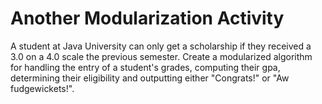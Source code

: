 # Another Modularization Activity

A student at Java University can only get a scholarship if they received a 3.0 on a 4.0 scale the previous semester. Create a modularized algorithm for handling the entry of a student's grades, computing their gpa, determining their eligibility and outputting either "Congrats!" or "Aw fudgewickets!".